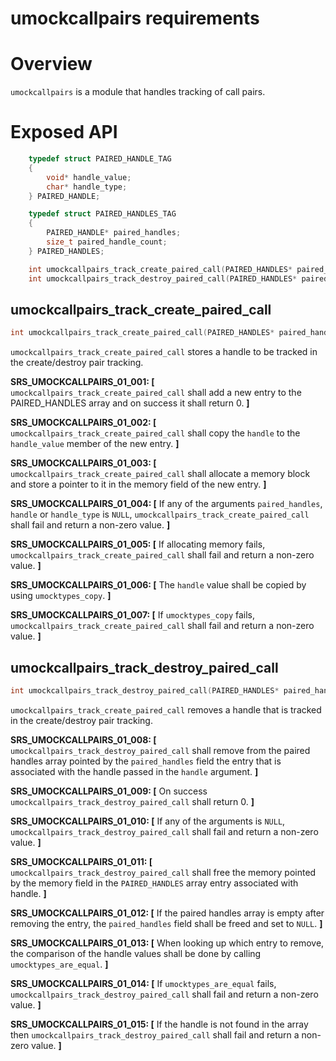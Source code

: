 
# umockcallpairs requirements

# Overview

`umockcallpairs` is a module that handles tracking of call pairs.

# Exposed API

```c
    typedef struct PAIRED_HANDLE_TAG
    {
        void* handle_value;
        char* handle_type;
    } PAIRED_HANDLE;

    typedef struct PAIRED_HANDLES_TAG
    {
        PAIRED_HANDLE* paired_handles;
        size_t paired_handle_count;
    } PAIRED_HANDLES;

    int umockcallpairs_track_create_paired_call(PAIRED_HANDLES* paired_handles, const void* handle, const char* handle_type, size_t handle_type_size);
    int umockcallpairs_track_destroy_paired_call(PAIRED_HANDLES* paired_handles, const void* handle);
```

## umockcallpairs_track_create_paired_call

```c
int umockcallpairs_track_create_paired_call(PAIRED_HANDLES* paired_handles, const void* handle, const char* handle_type, size_t handle_type_size);
```

`umockcallpairs_track_create_paired_call` stores a handle to be tracked in the create/destroy pair tracking.

**SRS_UMOCKCALLPAIRS_01_001: [** `umockcallpairs_track_create_paired_call` shall add a new entry to the PAIRED_HANDLES array and on success it shall return 0. **]**

**SRS_UMOCKCALLPAIRS_01_002: [** `umockcallpairs_track_create_paired_call` shall copy the `handle` to the `handle_value` member of the new entry. **]**

**SRS_UMOCKCALLPAIRS_01_003: [** `umockcallpairs_track_create_paired_call` shall allocate a memory block and store a pointer to it in the memory field of the new entry. **]**

**SRS_UMOCKCALLPAIRS_01_004: [** If any of the arguments `paired_handles`, `handle` or `handle_type` is `NULL`, `umockcallpairs_track_create_paired_call` shall fail and return a non-zero value. **]**

**SRS_UMOCKCALLPAIRS_01_005: [** If allocating memory fails, `umockcallpairs_track_create_paired_call` shall fail and return a non-zero value. **]**

**SRS_UMOCKCALLPAIRS_01_006: [** The `handle` value shall be copied by using `umocktypes_copy`. **]**

**SRS_UMOCKCALLPAIRS_01_007: [** If `umocktypes_copy` fails, `umockcallpairs_track_create_paired_call` shall fail and return a non-zero value. **]**

## umockcallpairs_track_destroy_paired_call

```c
int umockcallpairs_track_destroy_paired_call(PAIRED_HANDLES* paired_handles, const void* handle);
```

`umockcallpairs_track_create_paired_call` removes a handle that is tracked in the create/destroy pair tracking.

**SRS_UMOCKCALLPAIRS_01_008: [** `umockcallpairs_track_destroy_paired_call` shall remove from the paired handles array pointed by the `paired_handles` field the entry that is associated with the handle passed in the `handle` argument. **]**

**SRS_UMOCKCALLPAIRS_01_009: [** On success `umockcallpairs_track_destroy_paired_call` shall return 0. **]**

**SRS_UMOCKCALLPAIRS_01_010: [** If any of the arguments is `NULL`, `umockcallpairs_track_destroy_paired_call` shall fail and return a non-zero value. **]**

**SRS_UMOCKCALLPAIRS_01_011: [** `umockcallpairs_track_destroy_paired_call` shall free the memory pointed by the memory field in the `PAIRED_HANDLES` array entry associated with handle. **]**

**SRS_UMOCKCALLPAIRS_01_012: [** If the paired handles array is empty after removing the entry, the `paired_handles` field shall be freed and set to `NULL`. **]**

**SRS_UMOCKCALLPAIRS_01_013: [** When looking up which entry to remove, the comparison of the handle values shall be done by calling `umocktypes_are_equal`. **]**

**SRS_UMOCKCALLPAIRS_01_014: [** If `umocktypes_are_equal` fails, `umockcallpairs_track_destroy_paired_call` shall fail and return a non-zero value. **]**

**SRS_UMOCKCALLPAIRS_01_015: [** If the handle is not found in the array then `umockcallpairs_track_destroy_paired_call` shall fail and return a non-zero value. **]**
